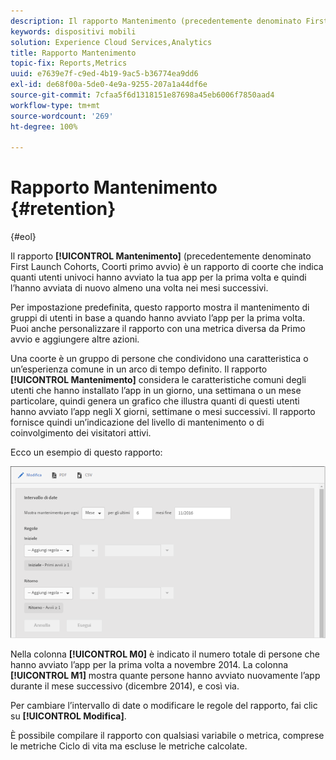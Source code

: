 ```yaml
---
description: Il rapporto Mantenimento (precedentemente denominato First Launch Cohorts, Coorti primo avvio) è un rapporto di coorte che indica quanti utenti univoci hanno avviato la tua app per la prima volta e quindi l’hanno avviata di nuovo almeno una volta nei mesi successivi.
keywords: dispositivi mobili
solution: Experience Cloud Services,Analytics
title: Rapporto Mantenimento
topic-fix: Reports,Metrics
uuid: e7639e7f-c9ed-4b19-9ac5-b36774ea9dd6
exl-id: de68f00a-5de0-4e9a-9255-207a1a44df6e
source-git-commit: 7cfaa5f6d1318151e87698a45eb6006f7850aad4
workflow-type: tm+mt
source-wordcount: '269'
ht-degree: 100%

---
```


# Rapporto Mantenimento {#retention}

{#eol}

Il rapporto **[!UICONTROL Mantenimento]** (precedentemente denominato First Launch Cohorts, Coorti primo avvio) è un rapporto di coorte che indica quanti utenti univoci hanno avviato la tua app per la prima volta e quindi l’hanno avviata di nuovo almeno una volta nei mesi successivi.

Per impostazione predefinita, questo rapporto mostra il mantenimento di gruppi di utenti in base a quando hanno avviato l’app per la prima volta. Puoi anche personalizzare il rapporto con una metrica diversa da Primo avvio e aggiungere altre azioni.

Una coorte è un gruppo di persone che condividono una caratteristica o un’esperienza comune in un arco di tempo definito. Il rapporto **[!UICONTROL Mantenimento]** considera le caratteristiche comuni degli utenti che hanno installato l’app in un giorno, una settimana o un mese particolare, quindi genera un grafico che illustra quanti di questi utenti hanno avviato l’app negli X giorni, settimane o mesi successivi. Il rapporto fornisce quindi un’indicazione del livello di mantenimento o di coinvolgimento dei visitatori attivi.

Ecco un esempio di questo rapporto:

![](assets/report_retention_edit.png)

Nella colonna **[!UICONTROL M0]** è indicato il numero totale di persone che hanno avviato l’app per la prima volta a novembre 2014. La colonna **[!UICONTROL M1]** mostra quante persone hanno avviato nuovamente l’app durante il mese successivo (dicembre 2014), e così via.

Per cambiare l’intervallo di date o modificare le regole del rapporto, fai clic su **[!UICONTROL Modifica]**.

È possibile compilare il rapporto con qualsiasi variabile o metrica, comprese le metriche Ciclo di vita ma escluse le metriche calcolate.

